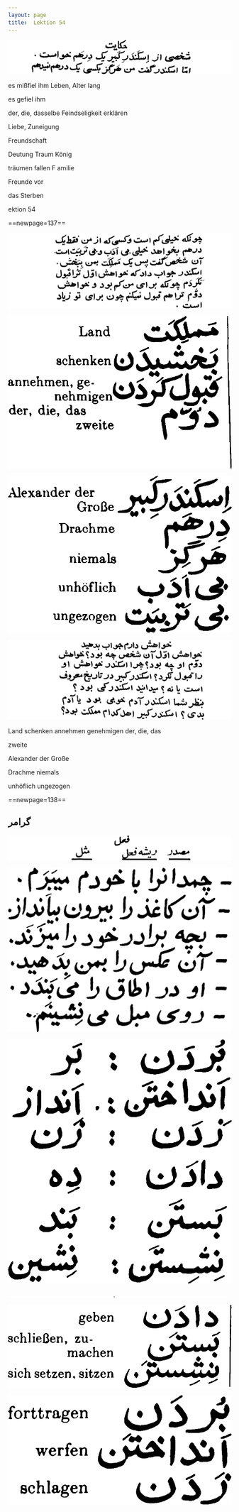 ```yaml
---
layout: page
title:  Lektion 54
---
```



![image](assets/s/139.png-09.png)

es mißfiel ihm Leben, Alter lang

es gefiel ihm

der, die, dasselbe Feindseligkeit erklären

Liebe, Zuneigung

Freundschaft



Deutung Traum König

träumen fallen F amilie

Freunde vor

das Sterben

ektion 54



==newpage=137==

![image](assets/s/140.png-02.png)

![image](assets/s/2col/140.png-06_1L.png)

![image](assets/s/2col/140.png-06_2R.png)

![image](assets/s/140.png-07.png)

Land schenken annehmen genehmigen der, die, das

zweite



Alexander der Große

Drachme niemals

unhöflich ungezogen



==newpage=138==

## گرامر

![image](assets/s/141.png-03.png)

![image](assets/s/2col/141.png-05_1L.png)

![image](assets/s/2col/141.png-05_2R.png)

![image](assets/s/141.png-06.png)

![image](assets/s/2col/141.png-07_1L.png)

![image](assets/s/2col/141.png-07_2R.png)

